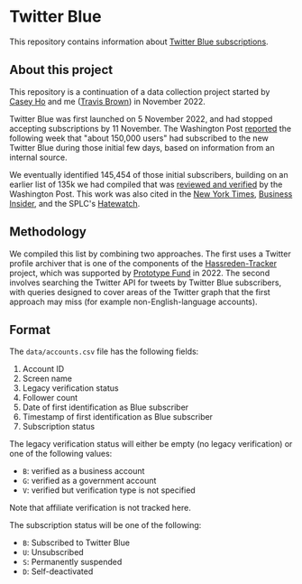 # Twitter Blue

This repository contains information about [Twitter Blue subscriptions](https://help.twitter.com/en/using-twitter/twitter-blue).

## About this project

This repository is a continuation of a data collection project started by [Casey Ho](https://twitter.com/CaseyHo) and me ([Travis Brown](https://twitter.com/travisbrown))
in November 2022.

Twitter Blue was first launched on 5 November 2022, and had stopped accepting subscriptions
by 11 November.
The Washington Post [reported](https://www.washingtonpost.com/technology/2022/11/16/musk-twitter-email-ultimatum-termination/) the following week that
"about 150,000 users" had subscribed to the new Twitter Blue during those initial few days, based on information from an internal source.

We eventually identified 145,454 of those initial subscribers, building on an earlier list of 135k we had compiled that was
[reviewed and verified](https://www.washingtonpost.com/technology/2022/11/16/musk-twitter-email-ultimatum-termination/) by the Washington Post.
This work was also cited in the [New York Times](https://www.nytimes.com/interactive/2022/11/23/technology/twitter-elon-musk-twitter-blue-check-verification.html),
[Business Insider](https://www.businessinsider.com/an-estimated-140000-people-paid-twitter-blue-5-days-report-2022-11),
and the SPLC's [Hatewatch](https://www.splcenter.org/hatewatch/2022/11/16/twitter-blesses-extremists-paid-blue-checks).

## Methodology

We compiled this list by combining two approaches.
The first uses a Twitter profile archiver that is one of the components of the [Hassreden-Tracker](https://github.com/travisbrown/hassreden-tracker) project,
which was supported by [Prototype Fund](https://prototypefund.de/) in 2022.
The second involves searching the Twitter API for tweets by Twitter Blue subscribers,
with queries designed to cover areas of the Twitter graph that the first approach may miss (for example non-English-language accounts).

## Format

The `data/accounts.csv` file has the following fields:

1. Account ID
2. Screen name
3. Legacy verification status
4. Follower count
5. Date of first identification as Blue subscriber
6. Timestamp of first identification as Blue subscriber
7. Subscription status

The legacy verification status will either be empty (no legacy verification) or one of the following values:

* `B`: verified as a business account
* `G`: verified as a government account
* `V`: verified but verification type is not specified

Note that affiliate verification is not tracked here.

The subscription status will be one of the following:

* `B`: Subscribed to Twitter Blue
* `U`: Unsubscribed
* `S`: Permanently suspended
* `D`: Self-deactivated

